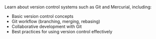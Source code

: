 Learn about version control systems such as Git and Mercurial, including:

- Basic version control concepts
- Git workflow (branching, merging, rebasing)
- Collaborative development with Git
- Best practices for using version control effectively